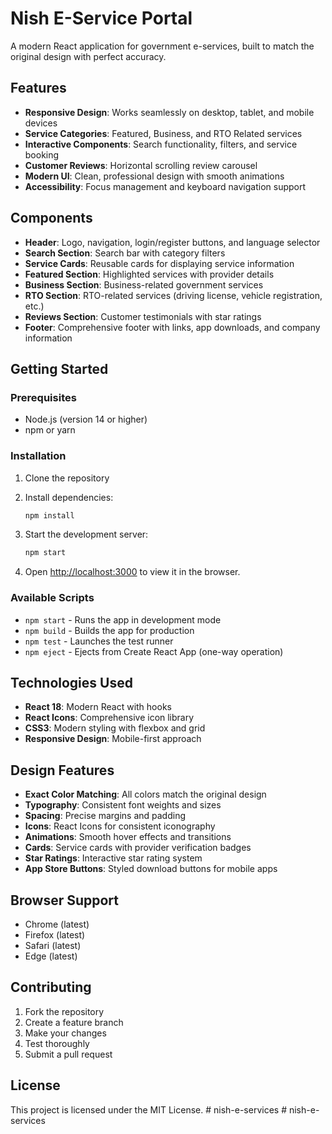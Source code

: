 # Nish E-Service Portal

A modern React application for government e-services, built to match the original design with perfect accuracy.

## Features

- **Responsive Design**: Works seamlessly on desktop, tablet, and mobile devices
- **Service Categories**: Featured, Business, and RTO Related services
- **Interactive Components**: Search functionality, filters, and service booking
- **Customer Reviews**: Horizontal scrolling review carousel
- **Modern UI**: Clean, professional design with smooth animations
- **Accessibility**: Focus management and keyboard navigation support

## Components

- **Header**: Logo, navigation, login/register buttons, and language selector
- **Search Section**: Search bar with category filters
- **Service Cards**: Reusable cards for displaying service information
- **Featured Section**: Highlighted services with provider details
- **Business Section**: Business-related government services
- **RTO Section**: RTO-related services (driving license, vehicle registration, etc.)
- **Reviews Section**: Customer testimonials with star ratings
- **Footer**: Comprehensive footer with links, app downloads, and company information

## Getting Started

### Prerequisites

- Node.js (version 14 or higher)
- npm or yarn

### Installation

1. Clone the repository
2. Install dependencies:
   ```bash
   npm install
   ```

3. Start the development server:
   ```bash
   npm start
   ```

4. Open [http://localhost:3000](http://localhost:3000) to view it in the browser.

### Available Scripts

- `npm start` - Runs the app in development mode
- `npm build` - Builds the app for production
- `npm test` - Launches the test runner
- `npm eject` - Ejects from Create React App (one-way operation)

## Technologies Used

- **React 18**: Modern React with hooks
- **React Icons**: Comprehensive icon library
- **CSS3**: Modern styling with flexbox and grid
- **Responsive Design**: Mobile-first approach

## Design Features

- **Exact Color Matching**: All colors match the original design
- **Typography**: Consistent font weights and sizes
- **Spacing**: Precise margins and padding
- **Icons**: React Icons for consistent iconography
- **Animations**: Smooth hover effects and transitions
- **Cards**: Service cards with provider verification badges
- **Star Ratings**: Interactive star rating system
- **App Store Buttons**: Styled download buttons for mobile apps

## Browser Support

- Chrome (latest)
- Firefox (latest)
- Safari (latest)
- Edge (latest)

## Contributing

1. Fork the repository
2. Create a feature branch
3. Make your changes
4. Test thoroughly
5. Submit a pull request

## License

This project is licensed under the MIT License.
#   n i s h - e - s e r v i c e s  
 #   n i s h - e - s e r v i c e s  
 